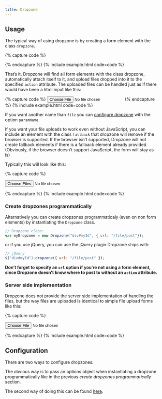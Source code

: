 ```yaml
---
title: Dropzone
---
```


## Usage

The typical way of using dropzone is by creating a form element with the class `dropzone`.

{% capture code %}
<form action="/file-upload"
      class="dropzone"
      id="my-awesome-dropzone"></form>
{% endcapture %}
{% include example.html code=code %}

That’s it. Dropzone will find all form elements with the class dropzone, automatically attach itself to it, and upload files dropped into it to the specified `action` attribute. The uploaded files can be handled just as if there would have been a html input like this:

{% capture code %}
<input type="file" name="file" />
{% endcapture %}
{% include example.html code=code %}

If you want another name than `file` you can [configure dropzone](https://www.dropzonejs.com/#configuration) with the option `paramName`.

If you want your file uploads to work even without JavaScript, you can include an element with the class `fallback` that dropzone will remove if the browser is supported. If the browser isn’t supported, Dropzone will not create fallback elements if there is a fallback element already provided. (Obviously, if the browser doesn’t support JavaScript, the form will stay as is)

Typically this will look like this:

{% capture code %}
<form action="/file-upload" class="dropzone">
  <div class="fallback">
    <input name="file" type="file" multiple />
  </div>
</form>
{% endcapture %}
{% include example.html code=code %}

### Create dropzones programmatically

Alternatively you can create dropzones programmaticaly (even on non form elements) by instantiating the `Dropzone` class.

```js
// Dropzone class:
var myDropzone = new Dropzone("div#myId", { url: "/file/post"});
```

or if you use jQuery, you can use the jQuery plugin Dropzone ships with:

```js
// jQuery
$("div#myId").dropzone({ url: "/file/post" });
```

**Don’t forget to specify an `url` option if you’re not using a form element, since Dropzone doesn’t know where to post to without an `action` attribute.**

### Server side implementation

Dropzone does not provide the server side implementation of handling the files, but the way files are uploaded is identical to simple file upload forms like this:

{% capture code %}
<form action="" method="post" enctype="multipart/form-data">
  <input type="file" name="file" />
</form>
{% endcapture %}
{% include example.html code=code %}

## Configuration

There are two ways to configure dropzones.

The obvious way is to pass an options object when instantiating a dropzone programmatically like in the previous *create dropzones programmatically* section.

The second way of doing this can be found [here](https://www.dropzonejs.com/#configuration).